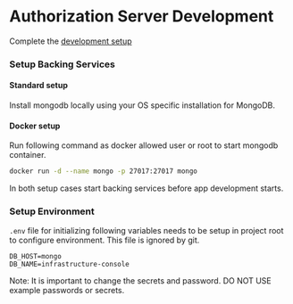 # Authorization Server Development

Complete the [development setup](/development/README.md)

### Setup Backing Services

#### Standard setup

Install mongodb locally using your OS specific installation for MongoDB.

#### Docker setup

Run following command as docker allowed user or root to start mongodb container.

```sh
docker run -d --name mongo -p 27017:27017 mongo
```

In both setup cases start backing services before app development starts.

### Setup Environment

`.env` file for initializing following variables needs to be setup in project root to configure environment. This file is ignored by git.

```
DB_HOST=mongo
DB_NAME=infrastructure-console
```

Note: It is important to change the secrets and password. DO NOT USE example passwords or secrets.
